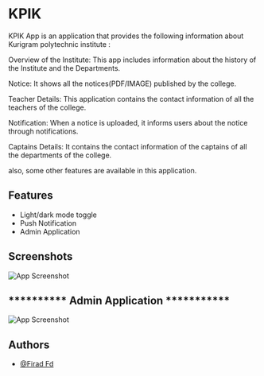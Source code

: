
# KPIK

KPIK App is an application that provides the following information about Kurigram polytechnic institute :

Overview of the Institute: This app includes information about the history of the Institute and the Departments.

Notice: It shows all the notices(PDF/IMAGE) published by the college.

Teacher Details: This application contains the contact information of all the teachers of the college.

Notification: When a notice is uploaded, it informs users about the notice through notifications.

Captains Details: It contains the contact information of the captains of all the departments of the college.

also, some other features are available in this application.
## Features

- Light/dark mode toggle
- Push Notification
- Admin Application



## Screenshots

![App Screenshot](https://firadfd.coderexplorer.com/app_image/kpik.jpg)

## ********** Admin Application ***********

![App Screenshot](https://firadfd.coderexplorer.com/app_image/kpik_admin.jpg)



## Authors
- [@Firad Fd](https://www.github.com/firadfd)
